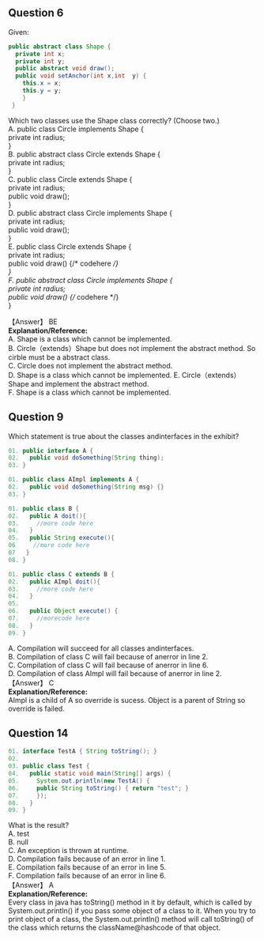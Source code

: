 ## Question 6
Given:  
```java
public abstract class Shape {
  private int x;
  private int y;
  public abstract void draw();
  public void setAnchor(int x,int  y) {
    this.x = x;
    this.y = y;
    }
 }
 ```
 Which two classes use the Shape class correctly? (Choose two.)  
 A. public class Circle implements Shape {  
     private int radius;  
    }  
 B. public abstract class Circle extends Shape {  
     private int radius;  
    }  
 C. public class Circle extends Shape {  
     private int radius;  
     public void draw();  
    }  
 D. public abstract class Circle implements Shape {  
     private int radius;  
     public void draw();  
    }  
 E. public class Circle extends Shape {  
     private int radius;  
     public void draw() {/* codehere */}  
    }  
 F. public abstract class Circle implements Shape {  
     private int radius;  
     public void draw() {/* codehere */}  
    }  

【Answer】 BE  
**Explanation/Reference:**  
A. Shape is a class which cannot be implemented.  
B. Circle（extends）Shape but does not implement the abstract method. So cirble must be a abstract class.   
C. Circle does not implement the abstract method.   
D. Shape is a class which cannot be implemented. 
E. Circle（extends）Shape and implement the abstract method.  
F. Shape is a class which cannot be implemented.  

## Question 9
Which statement is true about the classes andinterfaces in the exhibit?  
```java
01. public interface A {
02.   public void doSomething(String thing);
03. }

01. public class AImpl implements A {
02.   public void doSomething(String msg) {}
03. }

01. public class B {
02.   public A doit(){
03.     //more code here
04.   }
05.   public String execute(){
06     //more code here
07   }
08. }

01. public class C extends B {
02.   public AImpl doit(){
03.     //more code here
04.   }
05.
06.   public Object execute() {
07.     //morecode here
08.   }
09. }
```
A. Compilation will succeed for all classes andinterfaces.  
B. Compilation of class C will fail because of anerror in line 2.  
C. Compilation of class C will fail because of anerror in line 6.  
D. Compilation of class AImpl will fail because of anerror in line 2.  
【Answer】 C  
**Explanation/Reference:**  
AImpl is a child of A so override is sucess. Object is a parent of String so override is failed.  

## Question 14
```java
01. interface TestA { String toString(); }
02.
03. public class Test {
04.   public static void main(String[] args) {
05.     System.out.println(new TestA() {
06.     public String toString() { return "test"; }
07.     });
08.   }
09. }
```
What is the result?  
A. test  
B. null  
C. An exception is thrown at runtime.  
D. Compilation fails because of an error in line 1.  
E. Compilation fails because of an error in line 5.  
F. Compilation fails because of an error in line 6.  
【Answer】 A  
**Explanation/Reference:**  
Every class in java has toString() method in it by default, which is called by System.out.println() if you pass some object of a class to it. When you try to print object of a class, the System.out.println() method will call toString() of the class which returns the className@hashcode of that object.  





